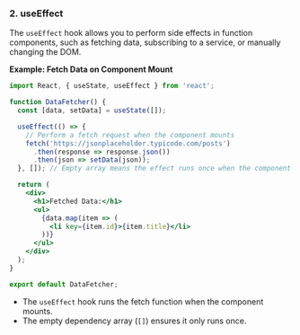 ### 2. **useEffect**
The `useEffect` hook allows you to perform side effects in function components, such as fetching data, subscribing to a service, or manually changing the DOM.

**Example: Fetch Data on Component Mount**

```jsx
import React, { useState, useEffect } from 'react';

function DataFetcher() {
  const [data, setData] = useState([]);

  useEffect(() => {
    // Perform a fetch request when the component mounts
    fetch('https://jsonplaceholder.typicode.com/posts')
      .then(response => response.json())
      .then(json => setData(json));
  }, []); // Empty array means the effect runs once when the component mounts

  return (
    <div>
      <h1>Fetched Data:</h1>
      <ul>
        {data.map(item => (
          <li key={item.id}>{item.title}</li>
        ))}
      </ul>
    </div>
  );
}

export default DataFetcher;
```

- The `useEffect` hook runs the fetch function when the component mounts.
- The empty dependency array (`[]`) ensures it only runs once.